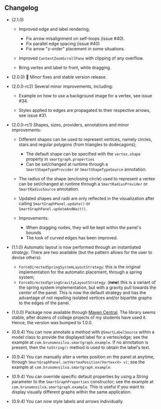 ## Changelog

- (2.1.0)
  
    - Improved edge and label rendering;
      - Fix arrow misalignment on self-loops (issue \#40).
      - Fix parallel edge spacing (issue \#40)
      - Fix arrow "z-order" placement in some situations.
      
    - Improved `ContentZoomScrollPane` with clipping of any overflow.

    - Bring vertex and label to front, while dragging.
    
- (2.0.0) 🎉 Minor fixes and stable version release.

- (2.0.0-rc2) Several minor improvements, including:

    - Example on how to use a background image for a vertex, see issue \#34.

    - Styles applied to edges are propagated to their respective arrows, see issue \#31.

- (2.0.0-rc1) Shapes, sizes, providers, annotations and minor improvements:

    - Different shapes can be used to represent vertices, namely circles, stars and regular polygons (from triangles to dodecagons);
        - The default shape can be specified with the `vertex.shape` property in `smartgraph.properties`
        - Can be set/changed at runtime through a `SmartShapeTypeProvider` or `SmartShapeTypeSource` annotation.

    - The radius of the shape (enclosing circle) used to represent a vertex can be set/changed at runtime through a `SmartRadiusProvider` or `SmartRadiusSource` annotation.

    - Updated shapes and radii are only reflected in the visualization after calling `SmartGraphPanel.update()` or `SmartGraphPanel.updateAndWait()`.

    - Improvements:
        - When dragging nodes, they will be kept within the panel's bounds.
        - The look of curved edges has been improved.

- (1.1.0) Automatic layout is now performed through an instantiated *strategy*. There are two available (but the pattern allows for the user to devise others):

    - `ForceDirectedSpringSystemLayoutStrategy`: this is the original implementation for the automatic placement, through a spring system;
    - `ForceDirectedSpringGravityLayoutStrategy`: (**new**) this is a variant of the spring system implementation, but with a gravity pull towards the center of the panel. This is now the default strategy and has the advantage of not repelling isolated vertices and/or bipartite graphs to the edges of the panel.

- (1.0.0) Package now available through [Maven Central](https://central.sonatype.com/namespace/com.brunomnsilva). The library seems stable, after dozens of college projects of my students have used it. Hence, the version was bumped to 1.0.0.

- (0.9.4) You can now annotate a method with `@SmartLabelSource` within a model class to provide the displayed label for a vertex/edge; see the example at `com.brunomnsilva.smartgraph.example`. If no annotation is present, then the `toString()` method is used to obtain the label's text.

- (0.9.4) You can manually alter a vertex position on the panel at anytime, through `SmartGraphPanel.setVertexPosition(Vertex<V> v)`; see the example at `com.brunomnsilva.smartgraph.example`.

- (0.9.4) You can override specific default properties by using a *String* parameter to the `SmartGraphProperties` constructor; see the example at `com.brunomnsilva.smartgraph.example`. This is useful if you want to display visually different graphs within the same application.

- (0.9.4) You can now style labels and arrows individually.